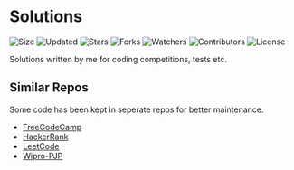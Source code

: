 # Solutions

![Size](https://img.shields.io/github/repo-size/2kabhishek/Solutions?style=plastic&color=0f0&label=Size)
![Updated](https://img.shields.io/github/last-commit/2kabhishek/Solutions?style=plastic&color=f00&label=Updated)
![Stars](https://img.shields.io/github/stars/2kabhishek/Solutions?style=plastic&color=ffc801&label=Stars)
![Forks](https://img.shields.io/github/forks/2kabhishek/Solutions?style=plastic&color=003cff&label=Forks)
![Watchers](https://img.shields.io/github/watchers/2kabhishek/Solutions?style=plastic&color=ff5500&label=Watchers)
![Contributors](https://img.shields.io/github/contributors/2kabhishek/Solutions?style=plastic&color=f0f&label=Contributors)
![License](https://img.shields.io/github/license/2kabhishek/Solutions?style=plastic&color=555&label=License)

Solutions written by me for coding competitions, tests etc.


## Similar Repos

Some code has been kept in seperate repos for better maintenance.

- [FreeCodeCamp](https://github.com/2kabhishek/FreeCodeCamp)
- [HackerRank](https://github.com/2kabhishek/HackerRank)
- [LeetCode](https://github.com/2kabhishek/LeetCode)
- [Wipro-PJP](https://github.com/2kabhishek/Wipro-PJP)


